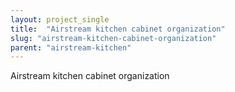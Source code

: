 ```yaml
---
layout: project_single
title:  "Airstream kitchen cabinet organization"
slug: "airstream-kitchen-cabinet-organization"
parent: "airstream-kitchen"
---
```

Airstream kitchen cabinet organization